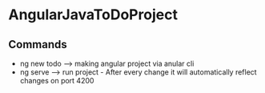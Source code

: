 # AngularJavaToDoProject

## Commands
- ng new todo       --> making angular project via anular cli
- ng serve          --> run project - After every change it will automatically reflect changes on port 4200
